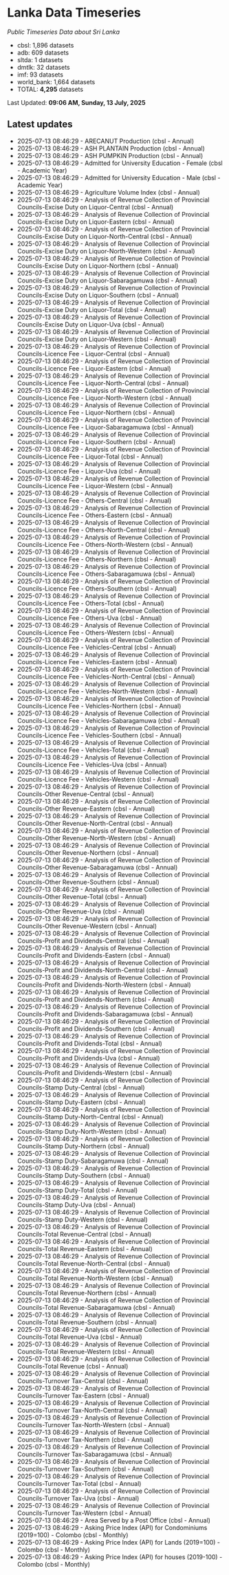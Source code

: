 # Lanka Data Timeseries
*Public Timeseries Data about Sri Lanka*

* cbsl: 1,896 datasets
* adb: 609 datasets
* sltda: 1 datasets
* dmtlk: 32 datasets
* imf: 93 datasets
* world_bank: 1,664 datasets
* TOTAL: **4,295** datasets

Last Updated: **09:06 AM, Sunday, 13 July, 2025**

## Latest updates

* 2025-07-13 08:46:29 - ARECANUT Production (cbsl - Annual)
* 2025-07-13 08:46:29 - ASH PLANTAIN Production (cbsl - Annual)
* 2025-07-13 08:46:29 - ASH PUMPKIN Production (cbsl - Annual)
* 2025-07-13 08:46:29 - Admitted for University Education - Female (cbsl - Academic Year)
* 2025-07-13 08:46:29 - Admitted for University Education - Male (cbsl - Academic Year)
* 2025-07-13 08:46:29 - Agriculture Volume Index (cbsl - Annual)
* 2025-07-13 08:46:29 - Analysis of Revenue Collection of Provincial Councils-Excise Duty on Liquor-Central (cbsl - Annual)
* 2025-07-13 08:46:29 - Analysis of Revenue Collection of Provincial Councils-Excise Duty on Liquor-Eastern (cbsl - Annual)
* 2025-07-13 08:46:29 - Analysis of Revenue Collection of Provincial Councils-Excise Duty on Liquor-North-Central (cbsl - Annual)
* 2025-07-13 08:46:29 - Analysis of Revenue Collection of Provincial Councils-Excise Duty on Liquor-North-Western (cbsl - Annual)
* 2025-07-13 08:46:29 - Analysis of Revenue Collection of Provincial Councils-Excise Duty on Liquor-Northern (cbsl - Annual)
* 2025-07-13 08:46:29 - Analysis of Revenue Collection of Provincial Councils-Excise Duty on Liquor-Sabaragamuwa (cbsl - Annual)
* 2025-07-13 08:46:29 - Analysis of Revenue Collection of Provincial Councils-Excise Duty on Liquor-Southern (cbsl - Annual)
* 2025-07-13 08:46:29 - Analysis of Revenue Collection of Provincial Councils-Excise Duty on Liquor-Total (cbsl - Annual)
* 2025-07-13 08:46:29 - Analysis of Revenue Collection of Provincial Councils-Excise Duty on Liquor-Uva (cbsl - Annual)
* 2025-07-13 08:46:29 - Analysis of Revenue Collection of Provincial Councils-Excise Duty on Liquor-Western (cbsl - Annual)
* 2025-07-13 08:46:29 - Analysis of Revenue Collection of Provincial Councils-Licence Fee - Liquor-Central (cbsl - Annual)
* 2025-07-13 08:46:29 - Analysis of Revenue Collection of Provincial Councils-Licence Fee - Liquor-Eastern (cbsl - Annual)
* 2025-07-13 08:46:29 - Analysis of Revenue Collection of Provincial Councils-Licence Fee - Liquor-North-Central (cbsl - Annual)
* 2025-07-13 08:46:29 - Analysis of Revenue Collection of Provincial Councils-Licence Fee - Liquor-North-Western (cbsl - Annual)
* 2025-07-13 08:46:29 - Analysis of Revenue Collection of Provincial Councils-Licence Fee - Liquor-Northern (cbsl - Annual)
* 2025-07-13 08:46:29 - Analysis of Revenue Collection of Provincial Councils-Licence Fee - Liquor-Sabaragamuwa (cbsl - Annual)
* 2025-07-13 08:46:29 - Analysis of Revenue Collection of Provincial Councils-Licence Fee - Liquor-Southern (cbsl - Annual)
* 2025-07-13 08:46:29 - Analysis of Revenue Collection of Provincial Councils-Licence Fee - Liquor-Total (cbsl - Annual)
* 2025-07-13 08:46:29 - Analysis of Revenue Collection of Provincial Councils-Licence Fee - Liquor-Uva (cbsl - Annual)
* 2025-07-13 08:46:29 - Analysis of Revenue Collection of Provincial Councils-Licence Fee - Liquor-Western (cbsl - Annual)
* 2025-07-13 08:46:29 - Analysis of Revenue Collection of Provincial Councils-Licence Fee - Others-Central (cbsl - Annual)
* 2025-07-13 08:46:29 - Analysis of Revenue Collection of Provincial Councils-Licence Fee - Others-Eastern (cbsl - Annual)
* 2025-07-13 08:46:29 - Analysis of Revenue Collection of Provincial Councils-Licence Fee - Others-North-Central (cbsl - Annual)
* 2025-07-13 08:46:29 - Analysis of Revenue Collection of Provincial Councils-Licence Fee - Others-North-Western (cbsl - Annual)
* 2025-07-13 08:46:29 - Analysis of Revenue Collection of Provincial Councils-Licence Fee - Others-Northern (cbsl - Annual)
* 2025-07-13 08:46:29 - Analysis of Revenue Collection of Provincial Councils-Licence Fee - Others-Sabaragamuwa (cbsl - Annual)
* 2025-07-13 08:46:29 - Analysis of Revenue Collection of Provincial Councils-Licence Fee - Others-Southern (cbsl - Annual)
* 2025-07-13 08:46:29 - Analysis of Revenue Collection of Provincial Councils-Licence Fee - Others-Total (cbsl - Annual)
* 2025-07-13 08:46:29 - Analysis of Revenue Collection of Provincial Councils-Licence Fee - Others-Uva (cbsl - Annual)
* 2025-07-13 08:46:29 - Analysis of Revenue Collection of Provincial Councils-Licence Fee - Others-Western (cbsl - Annual)
* 2025-07-13 08:46:29 - Analysis of Revenue Collection of Provincial Councils-Licence Fee - Vehicles-Central (cbsl - Annual)
* 2025-07-13 08:46:29 - Analysis of Revenue Collection of Provincial Councils-Licence Fee - Vehicles-Eastern (cbsl - Annual)
* 2025-07-13 08:46:29 - Analysis of Revenue Collection of Provincial Councils-Licence Fee - Vehicles-North-Central (cbsl - Annual)
* 2025-07-13 08:46:29 - Analysis of Revenue Collection of Provincial Councils-Licence Fee - Vehicles-North-Western (cbsl - Annual)
* 2025-07-13 08:46:29 - Analysis of Revenue Collection of Provincial Councils-Licence Fee - Vehicles-Northern (cbsl - Annual)
* 2025-07-13 08:46:29 - Analysis of Revenue Collection of Provincial Councils-Licence Fee - Vehicles-Sabaragamuwa (cbsl - Annual)
* 2025-07-13 08:46:29 - Analysis of Revenue Collection of Provincial Councils-Licence Fee - Vehicles-Southern (cbsl - Annual)
* 2025-07-13 08:46:29 - Analysis of Revenue Collection of Provincial Councils-Licence Fee - Vehicles-Total (cbsl - Annual)
* 2025-07-13 08:46:29 - Analysis of Revenue Collection of Provincial Councils-Licence Fee - Vehicles-Uva (cbsl - Annual)
* 2025-07-13 08:46:29 - Analysis of Revenue Collection of Provincial Councils-Licence Fee - Vehicles-Western (cbsl - Annual)
* 2025-07-13 08:46:29 - Analysis of Revenue Collection of Provincial Councils-Other Revenue-Central (cbsl - Annual)
* 2025-07-13 08:46:29 - Analysis of Revenue Collection of Provincial Councils-Other Revenue-Eastern (cbsl - Annual)
* 2025-07-13 08:46:29 - Analysis of Revenue Collection of Provincial Councils-Other Revenue-North-Central (cbsl - Annual)
* 2025-07-13 08:46:29 - Analysis of Revenue Collection of Provincial Councils-Other Revenue-North-Western (cbsl - Annual)
* 2025-07-13 08:46:29 - Analysis of Revenue Collection of Provincial Councils-Other Revenue-Northern (cbsl - Annual)
* 2025-07-13 08:46:29 - Analysis of Revenue Collection of Provincial Councils-Other Revenue-Sabaragamuwa (cbsl - Annual)
* 2025-07-13 08:46:29 - Analysis of Revenue Collection of Provincial Councils-Other Revenue-Southern (cbsl - Annual)
* 2025-07-13 08:46:29 - Analysis of Revenue Collection of Provincial Councils-Other Revenue-Total (cbsl - Annual)
* 2025-07-13 08:46:29 - Analysis of Revenue Collection of Provincial Councils-Other Revenue-Uva (cbsl - Annual)
* 2025-07-13 08:46:29 - Analysis of Revenue Collection of Provincial Councils-Other Revenue-Western (cbsl - Annual)
* 2025-07-13 08:46:29 - Analysis of Revenue Collection of Provincial Councils-Profit and Dividends-Central (cbsl - Annual)
* 2025-07-13 08:46:29 - Analysis of Revenue Collection of Provincial Councils-Profit and Dividends-Eastern (cbsl - Annual)
* 2025-07-13 08:46:29 - Analysis of Revenue Collection of Provincial Councils-Profit and Dividends-North-Central (cbsl - Annual)
* 2025-07-13 08:46:29 - Analysis of Revenue Collection of Provincial Councils-Profit and Dividends-North-Western (cbsl - Annual)
* 2025-07-13 08:46:29 - Analysis of Revenue Collection of Provincial Councils-Profit and Dividends-Northern (cbsl - Annual)
* 2025-07-13 08:46:29 - Analysis of Revenue Collection of Provincial Councils-Profit and Dividends-Sabaragamuwa (cbsl - Annual)
* 2025-07-13 08:46:29 - Analysis of Revenue Collection of Provincial Councils-Profit and Dividends-Southern (cbsl - Annual)
* 2025-07-13 08:46:29 - Analysis of Revenue Collection of Provincial Councils-Profit and Dividends-Total (cbsl - Annual)
* 2025-07-13 08:46:29 - Analysis of Revenue Collection of Provincial Councils-Profit and Dividends-Uva (cbsl - Annual)
* 2025-07-13 08:46:29 - Analysis of Revenue Collection of Provincial Councils-Profit and Dividends-Western (cbsl - Annual)
* 2025-07-13 08:46:29 - Analysis of Revenue Collection of Provincial Councils-Stamp Duty-Central (cbsl - Annual)
* 2025-07-13 08:46:29 - Analysis of Revenue Collection of Provincial Councils-Stamp Duty-Eastern (cbsl - Annual)
* 2025-07-13 08:46:29 - Analysis of Revenue Collection of Provincial Councils-Stamp Duty-North-Central (cbsl - Annual)
* 2025-07-13 08:46:29 - Analysis of Revenue Collection of Provincial Councils-Stamp Duty-North-Western (cbsl - Annual)
* 2025-07-13 08:46:29 - Analysis of Revenue Collection of Provincial Councils-Stamp Duty-Northern (cbsl - Annual)
* 2025-07-13 08:46:29 - Analysis of Revenue Collection of Provincial Councils-Stamp Duty-Sabaragamuwa (cbsl - Annual)
* 2025-07-13 08:46:29 - Analysis of Revenue Collection of Provincial Councils-Stamp Duty-Southern (cbsl - Annual)
* 2025-07-13 08:46:29 - Analysis of Revenue Collection of Provincial Councils-Stamp Duty-Total (cbsl - Annual)
* 2025-07-13 08:46:29 - Analysis of Revenue Collection of Provincial Councils-Stamp Duty-Uva (cbsl - Annual)
* 2025-07-13 08:46:29 - Analysis of Revenue Collection of Provincial Councils-Stamp Duty-Western (cbsl - Annual)
* 2025-07-13 08:46:29 - Analysis of Revenue Collection of Provincial Councils-Total Revenue-Central (cbsl - Annual)
* 2025-07-13 08:46:29 - Analysis of Revenue Collection of Provincial Councils-Total Revenue-Eastern (cbsl - Annual)
* 2025-07-13 08:46:29 - Analysis of Revenue Collection of Provincial Councils-Total Revenue-North-Central (cbsl - Annual)
* 2025-07-13 08:46:29 - Analysis of Revenue Collection of Provincial Councils-Total Revenue-North-Western (cbsl - Annual)
* 2025-07-13 08:46:29 - Analysis of Revenue Collection of Provincial Councils-Total Revenue-Northern (cbsl - Annual)
* 2025-07-13 08:46:29 - Analysis of Revenue Collection of Provincial Councils-Total Revenue-Sabaragamuwa (cbsl - Annual)
* 2025-07-13 08:46:29 - Analysis of Revenue Collection of Provincial Councils-Total Revenue-Southern (cbsl - Annual)
* 2025-07-13 08:46:29 - Analysis of Revenue Collection of Provincial Councils-Total Revenue-Uva (cbsl - Annual)
* 2025-07-13 08:46:29 - Analysis of Revenue Collection of Provincial Councils-Total Revenue-Western (cbsl - Annual)
* 2025-07-13 08:46:29 - Analysis of Revenue Collection of Provincial Councils-Total Revenue (cbsl - Annual)
* 2025-07-13 08:46:29 - Analysis of Revenue Collection of Provincial Councils-Turnover Tax-Central (cbsl - Annual)
* 2025-07-13 08:46:29 - Analysis of Revenue Collection of Provincial Councils-Turnover Tax-Eastern (cbsl - Annual)
* 2025-07-13 08:46:29 - Analysis of Revenue Collection of Provincial Councils-Turnover Tax-North-Central (cbsl - Annual)
* 2025-07-13 08:46:29 - Analysis of Revenue Collection of Provincial Councils-Turnover Tax-North-Western (cbsl - Annual)
* 2025-07-13 08:46:29 - Analysis of Revenue Collection of Provincial Councils-Turnover Tax-Northern (cbsl - Annual)
* 2025-07-13 08:46:29 - Analysis of Revenue Collection of Provincial Councils-Turnover Tax-Sabaragamuwa (cbsl - Annual)
* 2025-07-13 08:46:29 - Analysis of Revenue Collection of Provincial Councils-Turnover Tax-Southern (cbsl - Annual)
* 2025-07-13 08:46:29 - Analysis of Revenue Collection of Provincial Councils-Turnover Tax-Total (cbsl - Annual)
* 2025-07-13 08:46:29 - Analysis of Revenue Collection of Provincial Councils-Turnover Tax-Uva (cbsl - Annual)
* 2025-07-13 08:46:29 - Analysis of Revenue Collection of Provincial Councils-Turnover Tax-Western (cbsl - Annual)
* 2025-07-13 08:46:29 - Area Served by a Post Office (cbsl - Annual)
* 2025-07-13 08:46:29 - Asking Price Index (API) for Condominiums (2019=100) - Colombo (cbsl - Monthly)
* 2025-07-13 08:46:29 - Asking Price Index (API) for Lands (2019=100) - Colombo (cbsl - Monthly)
* 2025-07-13 08:46:29 - Asking Price Index (API) for houses (2019-100) - Colombo (cbsl - Monthly)